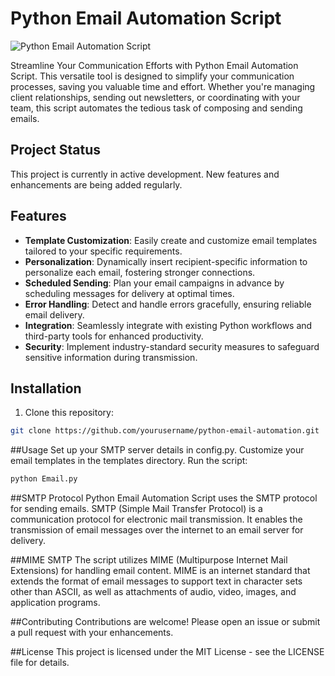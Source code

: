 # Python Email Automation Script

![Python Email Automation Script](https://example.com/coolgif.gif)

Streamline Your Communication Efforts with Python Email Automation Script. This versatile tool is designed to simplify your communication processes, saving you valuable time and effort. Whether you're managing client relationships, sending out newsletters, or coordinating with your team, this script automates the tedious task of composing and sending emails.

## Project Status

This project is currently in active development. New features and enhancements are being added regularly.

## Features

- **Template Customization**: Easily create and customize email templates tailored to your specific requirements.
- **Personalization**: Dynamically insert recipient-specific information to personalize each email, fostering stronger connections.
- **Scheduled Sending**: Plan your email campaigns in advance by scheduling messages for delivery at optimal times.
- **Error Handling**: Detect and handle errors gracefully, ensuring reliable email delivery.
- **Integration**: Seamlessly integrate with existing Python workflows and third-party tools for enhanced productivity.
- **Security**: Implement industry-standard security measures to safeguard sensitive information during transmission.

## Installation

1. Clone this repository:

```bash
git clone https://github.com/yourusername/python-email-automation.git
```
##Usage
Set up your SMTP server details in config.py.
Customize your email templates in the templates directory.
Run the script:
```bash
python Email.py
```
##SMTP Protocol
Python Email Automation Script uses the SMTP protocol for sending emails. SMTP (Simple Mail Transfer Protocol) is a communication protocol for electronic mail transmission. It enables the transmission of email messages over the internet to an email server for delivery.

##MIME SMTP
The script utilizes MIME (Multipurpose Internet Mail Extensions) for handling email content. MIME is an internet standard that extends the format of email messages to support text in character sets other than ASCII, as well as attachments of audio, video, images, and application programs.

##Contributing
Contributions are welcome! Please open an issue or submit a pull request with your enhancements.

##License
This project is licensed under the MIT License - see the LICENSE file for details.
